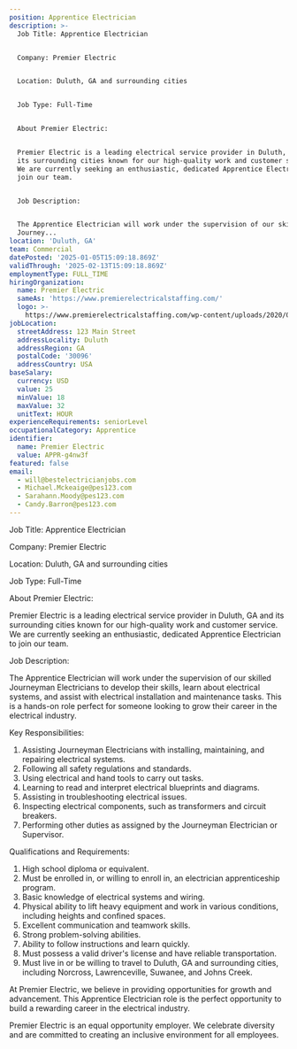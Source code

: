 ```yaml
---
position: Apprentice Electrician
description: >-
  Job Title: Apprentice Electrician


  Company: Premier Electric


  Location: Duluth, GA and surrounding cities


  Job Type: Full-Time 


  About Premier Electric:


  Premier Electric is a leading electrical service provider in Duluth, GA and
  its surrounding cities known for our high-quality work and customer service.
  We are currently seeking an enthusiastic, dedicated Apprentice Electrician to
  join our team.


  Job Description:


  The Apprentice Electrician will work under the supervision of our skilled
  Journey...
location: 'Duluth, GA'
team: Commercial
datePosted: '2025-01-05T15:09:18.869Z'
validThrough: '2025-02-13T15:09:18.869Z'
employmentType: FULL_TIME
hiringOrganization:
  name: Premier Electric
  sameAs: 'https://www.premierelectricalstaffing.com/'
  logo: >-
    https://www.premierelectricalstaffing.com/wp-content/uploads/2020/05/Premier-Electrical-Staffing-logo.png
jobLocation:
  streetAddress: 123 Main Street
  addressLocality: Duluth
  addressRegion: GA
  postalCode: '30096'
  addressCountry: USA
baseSalary:
  currency: USD
  value: 25
  minValue: 18
  maxValue: 32
  unitText: HOUR
experienceRequirements: seniorLevel
occupationalCategory: Apprentice
identifier:
  name: Premier Electric
  value: APPR-g4nw3f
featured: false
email:
  - will@bestelectricianjobs.com
  - Michael.Mckeaige@pes123.com
  - Sarahann.Moody@pes123.com
  - Candy.Barron@pes123.com
---
```




Job Title: Apprentice Electrician

Company: Premier Electric

Location: Duluth, GA and surrounding cities

Job Type: Full-Time 

About Premier Electric:

Premier Electric is a leading electrical service provider in Duluth, GA and its surrounding cities known for our high-quality work and customer service. We are currently seeking an enthusiastic, dedicated Apprentice Electrician to join our team.

Job Description:

The Apprentice Electrician will work under the supervision of our skilled Journeyman Electricians to develop their skills, learn about electrical systems, and assist with electrical installation and maintenance tasks. This is a hands-on role perfect for someone looking to grow their career in the electrical industry.

Key Responsibilities:

1. Assisting Journeyman Electricians with installing, maintaining, and repairing electrical systems.
2. Following all safety regulations and standards.
3. Using electrical and hand tools to carry out tasks.
4. Learning to read and interpret electrical blueprints and diagrams.
5. Assisting in troubleshooting electrical issues.
6. Inspecting electrical components, such as transformers and circuit breakers.
7. Performing other duties as assigned by the Journeyman Electrician or Supervisor.

Qualifications and Requirements:

1. High school diploma or equivalent.
2. Must be enrolled in, or willing to enroll in, an electrician apprenticeship program.
3. Basic knowledge of electrical systems and wiring.
4. Physical ability to lift heavy equipment and work in various conditions, including heights and confined spaces.
5. Excellent communication and teamwork skills.
6. Strong problem-solving abilities.
7. Ability to follow instructions and learn quickly.
8. Must possess a valid driver's license and have reliable transportation.
9. Must live in or be willing to travel to Duluth, GA and surrounding cities, including Norcross, Lawrenceville, Suwanee, and Johns Creek.

At Premier Electric, we believe in providing opportunities for growth and advancement. This Apprentice Electrician role is the perfect opportunity to build a rewarding career in the electrical industry. 

Premier Electric is an equal opportunity employer. We celebrate diversity and are committed to creating an inclusive environment for all employees.

